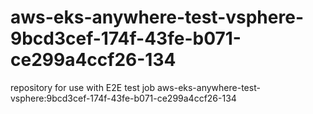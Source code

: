 # aws-eks-anywhere-test-vsphere-9bcd3cef-174f-43fe-b071-ce299a4ccf26-134
repository for use with E2E test job aws-eks-anywhere-test-vsphere:9bcd3cef-174f-43fe-b071-ce299a4ccf26-134
